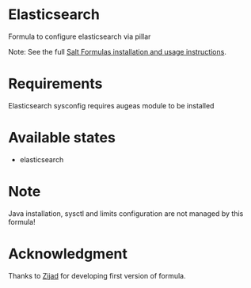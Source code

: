 # Elasticsearch
Formula to configure elasticsearch via pillar

Note: See the full [Salt Formulas installation and usage instructions](http://docs.saltstack.com/topics/development/conventions/formulas.html).

# Requirements
Elasticsearch sysconfig requires augeas module to be installed

# Available states
* elasticsearch

# Note
Java installation, sysctl and limits configuration are not managed by this formula!

# Acknowledgment

Thanks to [Zijad](https://github.com/zijad) for developing first version of formula.
